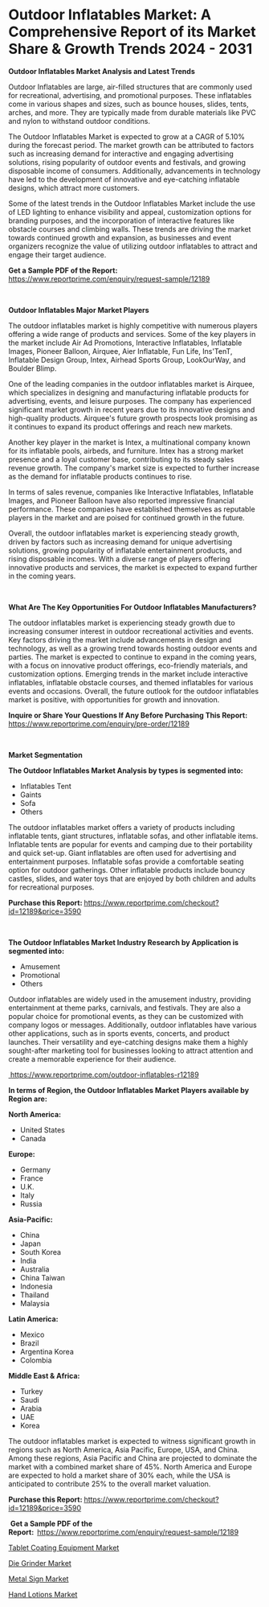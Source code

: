 <p><h1>Outdoor Inflatables Market: A Comprehensive Report of its Market Share & Growth Trends 2024 - 2031</h1></p><p><strong>Outdoor Inflatables Market Analysis and Latest Trends</strong></p>
<p><p>Outdoor Inflatables are large, air-filled structures that are commonly used for recreational, advertising, and promotional purposes. These inflatables come in various shapes and sizes, such as bounce houses, slides, tents, arches, and more. They are typically made from durable materials like PVC and nylon to withstand outdoor conditions.</p><p>The Outdoor Inflatables Market is expected to grow at a CAGR of 5.10% during the forecast period. The market growth can be attributed to factors such as increasing demand for interactive and engaging advertising solutions, rising popularity of outdoor events and festivals, and growing disposable income of consumers. Additionally, advancements in technology have led to the development of innovative and eye-catching inflatable designs, which attract more customers.</p><p>Some of the latest trends in the Outdoor Inflatables Market include the use of LED lighting to enhance visibility and appeal, customization options for branding purposes, and the incorporation of interactive features like obstacle courses and climbing walls. These trends are driving the market towards continued growth and expansion, as businesses and event organizers recognize the value of utilizing outdoor inflatables to attract and engage their target audience.</p></p>
<p><strong>Get a Sample PDF of the Report:&nbsp;</strong> <a href="https://www.reportprime.com/enquiry/request-sample/12189">https://www.reportprime.com/enquiry/request-sample/12189</a></p>
<p>&nbsp;</p>
<p><strong>Outdoor Inflatables Major Market Players</strong></p>
<p><p>The outdoor inflatables market is highly competitive with numerous players offering a wide range of products and services. Some of the key players in the market include Air Ad Promotions, Interactive Inflatables, Inflatable Images, Pioneer Balloon, Airquee, Aier Inflatable, Fun Life, Ins'TenT, Inflatable Design Group, Intex, Airhead Sports Group, LookOurWay, and Boulder Blimp.</p><p>One of the leading companies in the outdoor inflatables market is Airquee, which specializes in designing and manufacturing inflatable products for advertising, events, and leisure purposes. The company has experienced significant market growth in recent years due to its innovative designs and high-quality products. Airquee's future growth prospects look promising as it continues to expand its product offerings and reach new markets.</p><p>Another key player in the market is Intex, a multinational company known for its inflatable pools, airbeds, and furniture. Intex has a strong market presence and a loyal customer base, contributing to its steady sales revenue growth. The company's market size is expected to further increase as the demand for inflatable products continues to rise.</p><p>In terms of sales revenue, companies like Interactive Inflatables, Inflatable Images, and Pioneer Balloon have also reported impressive financial performance. These companies have established themselves as reputable players in the market and are poised for continued growth in the future.</p><p>Overall, the outdoor inflatables market is experiencing steady growth, driven by factors such as increasing demand for unique advertising solutions, growing popularity of inflatable entertainment products, and rising disposable incomes. With a diverse range of players offering innovative products and services, the market is expected to expand further in the coming years.</p></p>
<p>&nbsp;</p>
<p><strong>What Are The Key Opportunities For Outdoor Inflatables Manufacturers?</strong></p>
<p><p>The outdoor inflatables market is experiencing steady growth due to increasing consumer interest in outdoor recreational activities and events. Key factors driving the market include advancements in design and technology, as well as a growing trend towards hosting outdoor events and parties. The market is expected to continue to expand in the coming years, with a focus on innovative product offerings, eco-friendly materials, and customization options. Emerging trends in the market include interactive inflatables, inflatable obstacle courses, and themed inflatables for various events and occasions. Overall, the future outlook for the outdoor inflatables market is positive, with opportunities for growth and innovation.</p></p>
<p><strong>Inquire or Share Your Questions If Any Before Purchasing This Report:</strong> <a href="https://www.reportprime.com/enquiry/pre-order/12189">https://www.reportprime.com/enquiry/pre-order/12189</a></p>
<p>&nbsp;</p>
<p><strong>Market Segmentation</strong></p>
<p><strong>The Outdoor Inflatables Market Analysis by types is segmented into:</strong></p>
<p><ul><li>Inflatables Tent</li><li>Gaints</li><li>Sofa</li><li>Others</li></ul></p>
<p><p>The outdoor inflatables market offers a variety of products including inflatable tents, giant structures, inflatable sofas, and other inflatable items. Inflatable tents are popular for events and camping due to their portability and quick set-up. Giant inflatables are often used for advertising and entertainment purposes. Inflatable sofas provide a comfortable seating option for outdoor gatherings. Other inflatable products include bouncy castles, slides, and water toys that are enjoyed by both children and adults for recreational purposes.</p></p>
<p><strong>Purchase this Report:&nbsp;</strong><a href="https://www.reportprime.com/checkout?id=12189&price=3590">https://www.reportprime.com/checkout?id=12189&price=3590</a></p>
<p>&nbsp;</p>
<p><strong>The Outdoor Inflatables Market Industry Research by Application is segmented into:</strong></p>
<p><ul><li>Amusement</li><li>Promotional</li><li>Others</li></ul></p>
<p><p>Outdoor inflatables are widely used in the amusement industry, providing entertainment at theme parks, carnivals, and festivals. They are also a popular choice for promotional events, as they can be customized with company logos or messages. Additionally, outdoor inflatables have various other applications, such as in sports events, concerts, and product launches. Their versatility and eye-catching designs make them a highly sought-after marketing tool for businesses looking to attract attention and create a memorable experience for their audience.</p></p>
<p><a href="https://www.reportprime.com/outdoor-inflatables-r12189">&nbsp;https://www.reportprime.com/outdoor-inflatables-r12189</a></p>
<p><strong>In terms of Region, the Outdoor Inflatables Market Players available by Region are:</strong></p>
<p>
    <p> <strong> North America: </strong>
        <ul>
            <li>United States</li>
            <li>Canada</li>
        </ul>
        </p> 
    <p> <strong> Europe: </strong>
        <ul>
            <li>Germany</li>
            <li>France</li>
            <li>U.K.</li>
            <li>Italy</li>
            <li>Russia</li>
        </ul>
        </p> 
    <p> <strong> Asia-Pacific: </strong>
        <ul>
            <li>China</li>
            <li>Japan</li>
            <li>South Korea</li>
            <li>India</li>
            <li>Australia</li>
            <li>China Taiwan</li>
            <li>Indonesia</li>
            <li>Thailand</li>
            <li>Malaysia</li>
        </ul>
        </p> 
    <p> <strong> Latin America: </strong>
        <ul>
            <li>Mexico</li>
            <li>Brazil</li>
            <li>Argentina Korea</li>
            <li>Colombia</li>
        </ul>
        </p> 
    <p> <strong> Middle East & Africa: </strong>
        <ul>
            <li>Turkey</li>
            <li>Saudi</li>
            <li>Arabia</li>
            <li>UAE</li>
            <li>Korea</li>
        </ul>
    </p>
    </p>
<p><p>The outdoor inflatables market is expected to witness significant growth in regions such as North America, Asia Pacific, Europe, USA, and China. Among these regions, Asia Pacific and China are projected to dominate the market with a combined market share of 45%. North America and Europe are expected to hold a market share of 30% each, while the USA is anticipated to contribute 25% to the overall market valuation.</p></p>
<p><strong>Purchase this Report: </strong><a href="https://www.reportprime.com/checkout?id=12189&price=3590">https://www.reportprime.com/checkout?id=12189&price=3590</a></p>
<p>&nbsp;<strong>Get a Sample PDF of the Report:&nbsp;&nbsp;</strong><a href="https://www.reportprime.com/enquiry/request-sample/12189">https://www.reportprime.com/enquiry/request-sample/12189</a></p>
<p><strong></strong></p>
<p><p><a href="https://www.linkedin.com/pulse/tablet-coating-equipment-market-size-cagr-trends-2024-2030-knvrf">Tablet Coating Equipment Market</a></p><p><a href="https://www.linkedin.com/pulse/die-grinder-market-trends-forecast-competitive-analysis-2031-istsf">Die Grinder Market</a></p><p><a href="https://issuu.com/reportprime-2/docs/metal-sign-market-size-2030.pptx">Metal Sign Market</a></p><p><a href="https://github.com/CliffMedina6/Market-Research-Report-List-4/blob/main/hand-lotions-market.md">Hand Lotions Market</a></p></p>